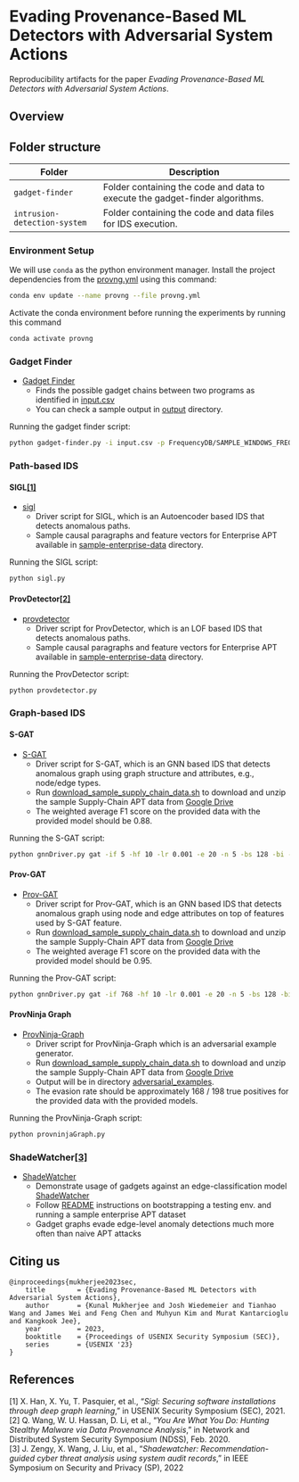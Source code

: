 # Evading Provenance-Based ML Detectors with Adversarial System Actions

Reproducibility artifacts for the paper _Evading Provenance-Based ML Detectors with Adversarial System Actions_.

## Overview


## Folder structure

| Folder | Description|
| -------|-----------|
| `gadget-finder`| Folder containing the code and data to execute the gadget-finder algorithms. |
| `intrusion-detection-system`| Folder containing the code and data files for IDS execution. |

### Environment Setup

We will use `conda` as the python environment manager. Install the project dependencies from the [provng.yml](provng.yml) using this command:

```bash
conda env update --name provng --file provng.yml
```

Activate the conda environment before running the experiments by running this command

```bash
conda activate provng
```

### Gadget Finder

* [Gadget Finder](gadget-finder/gadget-finder.py)
  * Finds the possible gadget chains between two programs as identified in [input.csv](gadget-finder/input.csv)
  * You can check a sample output in [output](gadget-finder/output) directory.
  
Running the gadget finder script:

```bash
python gadget-finder.py -i input.csv -p FrequencyDB/SAMPLE_WINDOWS_FREQUENCY_DB.csv -o output/gadgets.txt
```

### Path-based IDS

#### SIGL[[1]](#references)

* [sigl](intrusion-detection-system/path-based/sigl.py)
  * Driver script for SIGL, which is an Autoencoder based IDS that detects anomalous paths.
  * Sample causal paragraphs and feature vectors for Enterprise APT available in [sample-enterprise-data](intrusion-detection-system/path-based/sample-enterprise-data) directory.
  
Running the SIGL script:

```bash
python sigl.py
```

#### ProvDetector[[2]](#references)

* [provdetector](intrusion-detection-system/path-based/provdetector.py)
  * Driver script for ProvDetector, which is an LOF based IDS that detects anomalous paths.
  * Sample causal paragraphs and feature vectors for Enterprise APT available in [sample-enterprise-data](intrusion-detection-system/path-based/sample-enterprise-data) directory.
  
Running the ProvDetector script:

```bash
python provdetector.py
```

### Graph-based IDS

#### S-GAT

* [S-GAT](intrusion-detection-system/graph-based/gnnDriver.py)
  * Driver script for S-GAT, which is an GNN based IDS that detects anomalous graph using graph structure and attributes, e.g., node/edge types.
  * Run [download_sample_supply_chain_data.sh](intrusion-detection-system/graph-based/download_sample_supply_chain_data.sh) to download and unzip the sample Supply-Chain APT data from [Google Drive](https://drive.google.com/file/d/1Jz0ZuiZlUEZdAgqlnfmpN2_X0Cms6Sl8/view?usp=sharing)
  * The weighted average F1 score on the provided data with the provided model should be 0.88.
  
Running the S-GAT script:

```bash
python gnnDriver.py gat -if 5 -hf 10 -lr 0.001 -e 20 -n 5 -bs 128 -bi -s
```

#### Prov-GAT

* [Prov-GAT](intrusion-detection-system/graph-based/gnnDriver.py)
  * Driver script for Prov-GAT, which is an GNN based IDS that detects anomalous graph using node and edge attributes on top of features used by S-GAT feature.
  * Run [download_sample_supply_chain_data.sh](intrusion-detection-system/graph-based/download_sample_supply_chain_data.sh) to download and unzip the sample Supply-Chain APT data from [Google Drive](https://drive.google.com/file/d/1Jz0ZuiZlUEZdAgqlnfmpN2_X0Cms6Sl8/view?usp=sharing)
  * The weighted average F1 score on the provided data with the provided model should be 0.95.

Running the Prov-GAT script:

```bash
python gnnDriver.py gat -if 768 -hf 10 -lr 0.001 -e 20 -n 5 -bs 128 -bi
```

#### ProvNinja Graph

* [ProvNinja-Graph](intrusion-detection-system/graph-based/provninjaGraph.py)
  * Driver script for ProvNinja-Graph which is an adversarial example generator.
  * Run [download_sample_supply_chain_data.sh](intrusion-detection-system/graph-based/download_sample_supply_chain_data.sh) to download and unzip the sample Supply-Chain APT data from [Google Drive](https://drive.google.com/file/d/1Jz0ZuiZlUEZdAgqlnfmpN2_X0Cms6Sl8/view?usp=sharing)
  * Output will be in directory [adversarial_examples](intrusion-detection-system/graph-based/adversarial_examples).
  * The evasion rate should be approximately 168 / 198 true positives for the provided data with the provided models.

Running the ProvNinja-Graph script:

```bash
python provninjaGraph.py
```

### ShadeWatcher[[3]](#references)

* [ShadeWatcher](intrusion-detection-system/shadewatcher/README.md)
  * Demonstrate usage of gadgets against an edge-classification model [ShadeWatcher](https://jun-zeng.github.io/file/shadewatcher_paper.pdf) 
  * Follow [README](intrusion-detection-system/shadewatcher/README.md) instructions on bootstrapping a testing env. and running a sample enterprise APT dataset
  * Gadget graphs evade edge-level anomaly detections much more often than naive APT attacks


## Citing us

```
@inproceedings{mukherjee2023sec,
	title        = {Evading Provenance-Based ML Detectors with Adversarial System Actions},
	author       = {Kunal Mukherjee and Josh Wiedemeier and Tianhao Wang and James Wei and Feng Chen and Muhyun Kim and Murat Kantarcioglu and Kangkook Jee},
	year         = 2023,
	booktitle    = {Proceedings of USENIX Security Symposium (SEC)},
	series       = {USENIX '23}
}
```

## References 

[1] X. Han, X. Yu, T. Pasquier, et al., “_Sigl: Securing software installations through deep graph learning_,” in
USENIX Security Symposium (SEC), 2021. <br>
[2] Q. Wang, W. U. Hassan, D. Li, et al., “_You Are What
You Do: Hunting Stealthy Malware via Data Provenance Analysis_,” in Network and Distributed System
Security Symposium (NDSS), Feb. 2020. <br>
[3] J. Zengy, X. Wang, J. Liu, et al., “_Shadewatcher: Recommendation-guided cyber threat analysis using
system audit records_,” in IEEE Symposium on Security and Privacy (SP), 2022
